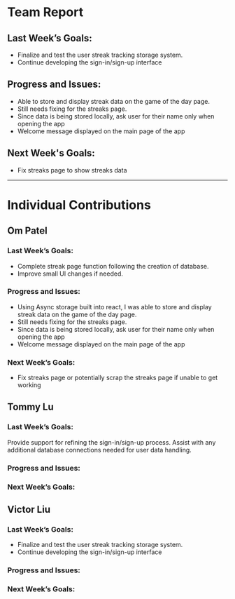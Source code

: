 # Team Report

## Last Week’s Goals:
- Finalize and test the user streak tracking storage system.
- Continue developing the sign-in/sign-up interface
  
## Progress and Issues:
- Able to store and display streak data on the game of the day page.
- Still needs fixing for the streaks page.
- Since data is being stored locally, ask user for their name only when opening the app
- Welcome message displayed on the main page of the app
  
## Next Week's Goals:
- Fix streaks page to show streaks data
---

# Individual Contributions

## Om Patel

### Last Week’s Goals:
- Complete streak page function following the creation of database.
- Improve small UI changes if needed.

### Progress and Issues:
- Using Async storage built into react, I was able to store and display streak data on the game of the day page.
- Still needs fixing for the streaks page.
- Since data is being stored locally, ask user for their name only when opening the app
- Welcome message displayed on the main page of the app

### Next Week’s Goals:
- Fix streaks page or potentially scrap the streaks page if unable to get working


## Tommy Lu
### Last Week’s Goals:
Provide support for refining the sign-in/sign-up process.
Assist with any additional database connections needed for user data handling.

### Progress and Issues:

### Next Week’s Goals:



## Victor Liu

### Last Week’s Goals:
- Finalize and test the user streak tracking storage system.
- Continue developing the sign-in/sign-up interface

### Progress and Issues:


### Next Week’s Goals:

